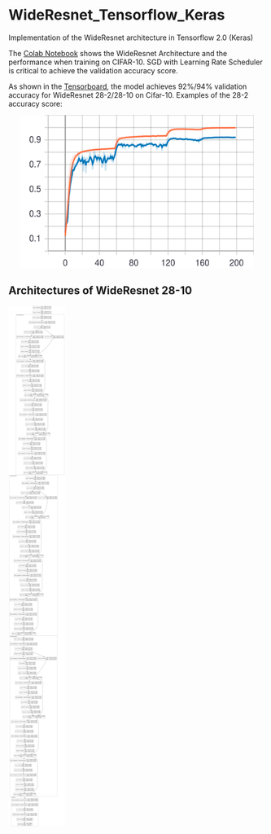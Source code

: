 # WideResnet_Tensorflow_Keras
Implementation of the WideResnet architecture in Tensorflow 2.0 (Keras)

The [Colab Notebook](https://colab.research.google.com/drive/1EjODNnT98e4-oswAKln3VAm6PpjC92-p#scrollTo=KaFtsR2Sdn32) shows the WideResnet Architecture and the performance when training on CIFAR-10. SGD with Learning Rate Scheduler is critical to achieve the validation accuracy score.         

As shown in the [Tensorboard](https://tensorboard.dev/experiment/oaqLCYxjQ0qVoVVQZeqelQ/#scalars&runSelectionState=eyJ0cmFpbiI6dHJ1ZSwidmFsaWRhdGlvbiI6dHJ1ZX0%3D), the model achieves 92%/94% validation accuracy for WideResnet 28-2/28-10 on Cifar-10. Examples of the 28-2 accuracy score:
<p align="center">
  <img width="460" height="300" src="https://github.com/huythong267/WideResnet_Tensorflow_Keras/blob/main/images/epoch_acc_28-2.svg">
</p>

## Architectures of WideResnet 28-10
![WideResnet 28-10](https://github.com/huythong267/WideResnet_Tensorflow_Keras/blob/main/images/WideResnet-28-10.png)
